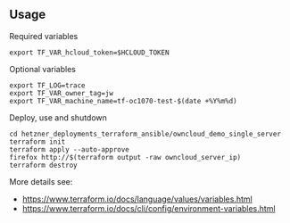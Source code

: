 ## Usage

Required variables

    export TF_VAR_hcloud_token=$HCLOUD_TOKEN

Optional variables

    export TF_LOG=trace
    export TF_VAR_owner_tag=jw
    export TF_VAR_machine_name=tf-oc1070-test-$(date +%Y%m%d)

Deploy, use and shutdown

```
cd hetzner_deployments_terraform_ansible/owncloud_demo_single_server
terraform init
terraform apply --auto-approve
firefox http://$(terraform output -raw owncloud_server_ip)
terraform destroy
```

More details see:

* https://www.terraform.io/docs/language/values/variables.html
* https://www.terraform.io/docs/cli/config/environment-variables.html
